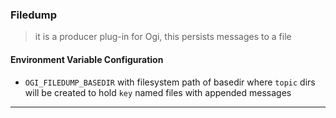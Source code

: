 
### Filedump

> it is a producer plug-in for Ogi, this persists messages to a file

#### Environment Variable Configuration

* `OGI_FILEDUMP_BASEDIR` with filesystem path of basedir where `topic` dirs will be created to hold `key` named files with appended messages

---

